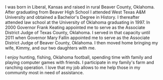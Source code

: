 ﻿---
fname: 'Ryan'
lname: 'Reddick'
id: 806
published: false
layout: judge-bio
---
I was born in Liberal, Kansas and raised in rural Beaver County,
Oklahoma. After graduating from Beaver High School I attended West Texas
A&M University and obtained a Bachelor's Degree in History. I thereafter
attended law school at the University of Oklahoma graduating in 1997. In
2000 Governor Frank Keating appointed me to serve as the Associate
District Judge of Texas County, Oklahoma. I served in that capacity
until 2011 when Governor Mary Fallin appointed me to serve as the
Associate District Judge of Beaver County, Oklahoma. I then moved home
bringing my wife, Kimmy, and our two daughters with me.

I enjoy hunting, fishing, Oklahoma football, spending time with family
and playing computer games with friends. I participate in my family's
farm and ranching operation. I love that my job allows to me help those
in my community most in need of assistance.
